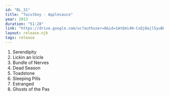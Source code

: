 ```yaml
---
id: "BL_31"
title: "Twistboy - Applesauce"
year: 2013
duration: "51:28"
link: "https://drive.google.com/uc?authuser=0&id=1AtQ4i4N-CxQj8ajl5yuB8S3JB0eVbSZw&export=download"
layout: release.njk
tags: release
---
```


01. Serendipity
02. Lickin an Icicle
03. Bundle of Nerves
04. Dead Season
05. Toadstone
06. Sleeping Pills
07. Estranged
08. Ghosts of the Pas
